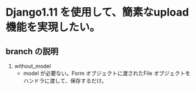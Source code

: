 # Django1.11 を使用して、簡素なupload 機能を実現したい。
## branch の説明

1. without_model
	- model が必要ない。Form オブジェクトに渡されたFile オブジェクトをハンドラに渡して、保存するだけ。

